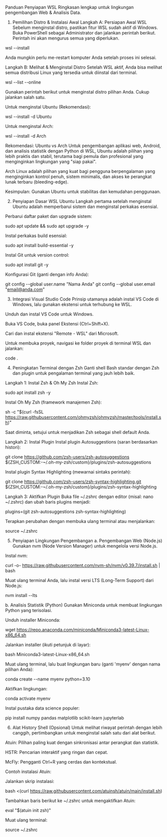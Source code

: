 Panduan Penyiapan WSL
Ringkasan lengkap untuk lingkungan pengembangan Web & Analisis Data.

1. Pemilihan Distro & Instalasi Awal
Langkah A: Persiapan Awal WSL
Sebelum menginstal distro, pastikan fitur WSL sudah aktif di Windows. Buka PowerShell sebagai Administrator dan jalankan perintah berikut. Perintah ini akan mengurus semua yang diperlukan.

wsl --install

Anda mungkin perlu me-restart komputer Anda setelah proses ini selesai.

Langkah B: Melihat & Menginstal Distro
Setelah WSL aktif, Anda bisa melihat semua distribusi Linux yang tersedia untuk diinstal dari terminal.

wsl --list --online

Gunakan perintah berikut untuk menginstal distro pilihan Anda. Cukup jalankan salah satu.

Untuk menginstal Ubuntu (Rekomendasi):

wsl --install -d Ubuntu

Untuk menginstal Arch:

wsl --install -d Arch

Rekomendasi: Ubuntu vs Arch
Untuk pengembangan aplikasi web, Android, dan analisis statistik dengan Python di WSL, Ubuntu adalah pilihan yang lebih praktis dan stabil, terutama bagi pemula dan profesional yang menginginkan lingkungan yang "siap pakai".

Arch Linux adalah pilihan yang kuat bagi pengguna berpengalaman yang menginginkan kontrol penuh, sistem minimalis, dan akses ke perangkat lunak terbaru (bleeding-edge).

Kesimpulan: Gunakan Ubuntu untuk stabilitas dan kemudahan penggunaan.

2. Penyiapan Dasar WSL Ubuntu
Langkah pertama setelah menginstal Ubuntu adalah memperbarui sistem dan menginstal perkakas esensial.

Perbarui daftar paket dan upgrade sistem:

sudo apt update && sudo apt upgrade -y

Instal perkakas build esensial:

sudo apt install build-essential -y

Instal Git untuk version control:

sudo apt install git -y

Konfigurasi Git (ganti dengan info Anda):

git config --global user.name "Nama Anda"
git config --global user.email "email@anda.com"

3. Integrasi Visual Studio Code
Prinsip utamanya adalah instal VS Code di Windows, lalu gunakan ekstensi untuk terhubung ke WSL.

Unduh dan instal VS Code untuk Windows.

Buka VS Code, buka panel Ekstensi (Ctrl+Shift+X).

Cari dan instal ekstensi "Remote - WSL" dari Microsoft.

Untuk membuka proyek, navigasi ke folder proyek di terminal WSL dan jalankan:

code .

4. Peningkatan Terminal dengan Zsh
Ganti shell Bash standar dengan Zsh dan plugin untuk pengalaman terminal yang jauh lebih baik.

Langkah 1: Instal Zsh & Oh My Zsh
Instal Zsh:

sudo apt install zsh -y

Instal Oh My Zsh (framework manajemen Zsh):

sh -c "$(curl -fsSL https://raw.githubusercontent.com/ohmyzsh/ohmyzsh/master/tools/install.sh)"

Saat diminta, setujui untuk menjadikan Zsh sebagai shell default Anda.

Langkah 2: Instal Plugin
Instal plugin Autosuggestions (saran berdasarkan histori):

git clone https://github.com/zsh-users/zsh-autosuggestions ${ZSH_CUSTOM:-~/.oh-my-zsh/custom}/plugins/zsh-autosuggestions

Instal plugin Syntax Highlighting (mewarnai sintaks perintah):

git clone https://github.com/zsh-users/zsh-syntax-highlighting.git ${ZSH_CUSTOM:-~/.oh-my-zsh/custom}/plugins/zsh-syntax-highlighting

Langkah 3: Aktifkan Plugin
Buka file ~/.zshrc dengan editor (misal: nano ~/.zshrc) dan ubah baris plugins menjadi:

plugins=(git zsh-autosuggestions zsh-syntax-highlighting)

Terapkan perubahan dengan membuka ulang terminal atau menjalankan:

source ~/.zshrc

5. Penyiapan Lingkungan Pengembangan
a. Pengembangan Web (Node.js)
Gunakan nvm (Node Version Manager) untuk mengelola versi Node.js.

Instal nvm:

curl -o- https://raw.githubusercontent.com/nvm-sh/nvm/v0.39.7/install.sh | bash

Muat ulang terminal Anda, lalu instal versi LTS (Long-Term Support) dari Node.js:

nvm install --lts

b. Analisis Statistik (Python)
Gunakan Miniconda untuk membuat lingkungan Python yang terisolasi.

Unduh installer Miniconda:

wget https://repo.anaconda.com/miniconda/Miniconda3-latest-Linux-x86_64.sh

Jalankan installer (ikuti petunjuk di layar):

bash Miniconda3-latest-Linux-x86_64.sh

Muat ulang terminal, lalu buat lingkungan baru (ganti 'myenv' dengan nama pilihan Anda):

conda create --name myenv python=3.10

Aktifkan lingkungan:

conda activate myenv

Instal pustaka data science populer:

pip install numpy pandas matplotlib scikit-learn jupyterlab

6. Alat History Shell (Opsional)
Untuk melihat riwayat perintah dengan lebih canggih, pertimbangkan untuk menginstal salah satu dari alat berikut.

Atuin: Pilihan paling kuat dengan sinkronisasi antar perangkat dan statistik.

HSTR: Pencarian interaktif yang ringan dan cepat.

McFly: Pengganti Ctrl+R yang cerdas dan kontekstual.

Contoh instalasi Atuin:

Jalankan skrip instalasi:

bash <(curl https://raw.githubusercontent.com/atuinsh/atuin/main/install.sh)

Tambahkan baris berikut ke ~/.zshrc untuk mengaktifkan Atuin:

eval "$(atuin init zsh)"

Muat ulang terminal:

source ~/.zshrc
